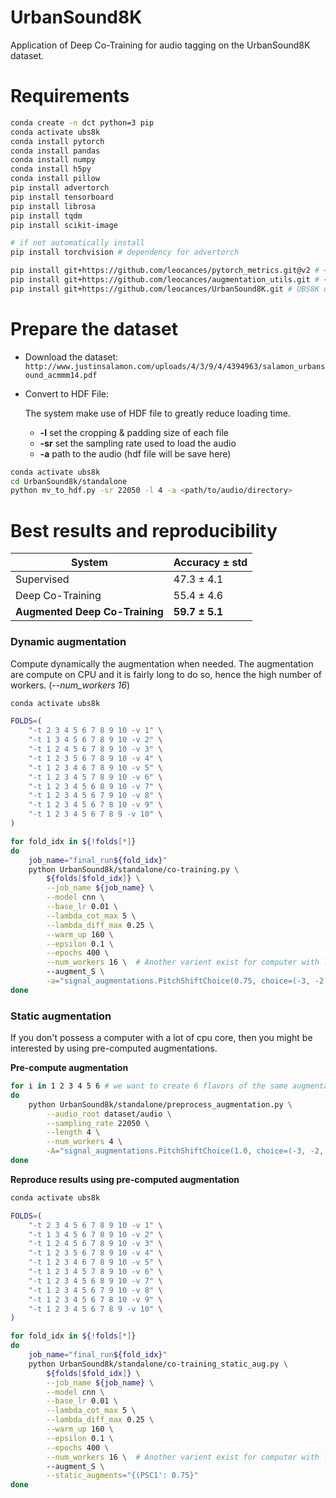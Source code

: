 # UrbanSound8K

Application of Deep Co-Training for audio tagging on the UrbanSound8K dataset.

# Requirements
```bash
conda create -n dct python=3 pip
conda activate ubs8k
conda install pytorch
conda install pandas
conda install numpy
conda install h5py
conda install pillow
pip install advertorch
pip install tensorboard
pip install librosa
pip install tqdm
pip install scikit-image

# if not automatically install
pip install torchvision # dependency for advertorch

pip install git+https://github.com/leocances/pytorch_metrics.git@v2 # <-- personnal pytorch metrics functions
pip install git+https://github.com/leocances/augmentation_utils.git # <-- personnal audio & image augmentation 
pip install git+https://github.com/leocances/UrbanSound8K.git # UBS8K dataset manager
```



# Prepare the dataset

- Download the dataset: `http://www.justinsalamon.com/uploads/4/3/9/4/4394963/salamon_urbansound_acmmm14.pdf`

- Convert to HDF File:
    
    The system make use of HDF file to greatly reduce loading time.
    - **-l** set the cropping & padding size of each file
    - **-sr** set the sampling rate used to load the audio
    - **-a** path to the audio (hdf file will be save here)
```bash
conda activate ubs8k
cd UrbanSound8k/standalone
python mv_to_hdf.py -sr 22050 -l 4 -a <path/to/audio/directory>
```

# Best results and reproducibility
|System                         | Accuracy ± std |
|---------------------------    |----------------|
|Supervised                     | 47.3 ± 4.1     |
|Deep Co-Training               | 55.4 ± 4.6     |
|**Augmented Deep Co-Training** | **59.7 ± 5.1** |

### Dynamic augmentation
Compute dynamically the augmentation when needed. The augmentation are compute on CPU and it is fairly long to do so,
hence the high number of workers. (*--num_workers 16*)
```bash
conda activate ubs8k

FOLDS=(
	"-t 2 3 4 5 6 7 8 9 10 -v 1" \
	"-t 1 3 4 5 6 7 8 9 10 -v 2" \
	"-t 1 2 4 5 6 7 8 9 10 -v 3" \
	"-t 1 2 3 5 6 7 8 9 10 -v 4" \
	"-t 1 2 3 4 6 7 8 9 10 -v 5" \
	"-t 1 2 3 4 5 7 8 9 10 -v 6" \
	"-t 1 2 3 4 5 6 8 9 10 -v 7" \
	"-t 1 2 3 4 5 6 7 9 10 -v 8" \
	"-t 1 2 3 4 5 6 7 8 10 -v 9" \
	"-t 1 2 3 4 5 6 7 8 9 -v 10" \
)

for fold_idx in ${!folds[*]}
do
    job_name="final_run${fold_idx}"
    python UrbanSound8k/standalone/co-training.py \
        ${folds[$fold_idx]} \
        --job_name ${job_name} \
        --model cnn \
        --base_lr 0.01 \
        --lambda_cot_max 5 \
        --lambda_diff_max 0.25 \
        --warm_up 160 \
        --epsilon 0.1 \
        --epochs 400 \
        --num_workers 16 \  # Another varient exist for computer with low CPU count
        --augment_S \
        -a="signal_augmentations.PitchShiftChoice(0.75, choice=(-3, -2, 2, 3))"
done
```

### Static augmentation
If you don't possess a computer with a lot of cpu core, then you might be interested by using pre-computed augmentations.

**Pre-compute augmentation**
```bash
for i in 1 2 3 4 5 6 # we want to create 6 flavors of the same augmentation 
do
    python UrbanSound8k/standalone/preprocess_augmentation.py \
        --audio_root dataset/audio \
        --sampling_rate 22050 \
        --length 4 \
        --num_workers 4 \
        -A="signal_augmentations.PitchShiftChoice(1.0, choice=(-3, -2, 2, 3))"
done
```

**Reproduce results using pre-computed augmentation**
```bash
conda activate ubs8k

FOLDS=(
	"-t 2 3 4 5 6 7 8 9 10 -v 1" \
	"-t 1 3 4 5 6 7 8 9 10 -v 2" \
	"-t 1 2 4 5 6 7 8 9 10 -v 3" \
	"-t 1 2 3 5 6 7 8 9 10 -v 4" \
	"-t 1 2 3 4 6 7 8 9 10 -v 5" \
	"-t 1 2 3 4 5 7 8 9 10 -v 6" \
	"-t 1 2 3 4 5 6 8 9 10 -v 7" \
	"-t 1 2 3 4 5 6 7 9 10 -v 8" \
	"-t 1 2 3 4 5 6 7 8 10 -v 9" \
	"-t 1 2 3 4 5 6 7 8 9 -v 10" \
)

for fold_idx in ${!folds[*]}
do
    job_name="final_run${fold_idx}"
    python UrbanSound8k/standalone/co-training_static_aug.py \
        ${folds[$fold_idx]} \
        --job_name ${job_name} \
        --model cnn \
        --base_lr 0.01 \
        --lambda_cot_max 5 \
        --lambda_diff_max 0.25 \
        --warm_up 160 \
        --epsilon 0.1 \
        --epochs 400 \
        --num_workers 16 \  # Another varient exist for computer with low CPU count
        --augment_S \
        --static_augments="{(PSC1': 0.75}"
done
```

<!-- 
# Some standalone scripts
### Full supervised with and without augmentation
##### Simple run, default parameters
```bash
conda activate ubS8k
cd standalone
python full_supervised.py -t 1 2 3 4 5 6 7 8 9 -v 10 -T test
```

Detailed run:
- model should be available under the form of a class or a function in *models.py*
- augmentation available are the one describe in:
    - signal_augmentations.py
    - spec_augmentations.py
    - img_augmentations.py
```bash
conda activate ubs8k
cd standalone
python full_supervised_aug.py \
    -t 1 2 3 4 5 6 7 8 9 \                                # training folds
    -v 10 \                                               # validation fold(s)
    --subsampling 0.1 \                                   # use only 10 % of the dataset
    --subsampling_method balance \                        # pick sampling fairly among each class
    --model scallable2 \                                  # use model call scallable2
    -a="signal_augmentations.Noise(0.5, target_snr=15)" \ # augmentation to apply for training
    --num_workers 8 \                                     # use 8 process for training
    --log info \                                          # display log of level INFO and above
    -T full_supervised_example                            # tensorboard directory output
```

##### Grid search
The script *script_augmentation.py* perform a grid search by applying unique augmentation and
train a model with **-t 1 2 3 4 5 6 7 8 9** and **-v 10**.

The --job_name parameters is automatically fill with the augmentation name
```bash
conda activate ubs8k
cd standalone
python script_full_supervised_crossval.py \
    --subsampling 0.1 \                                   # use only 10 % of the dataset
    --subsampling_method balance \                        # pick sampling fairly among each class
    --model scallable2 \                                  # use model call scallable2
    --num_workers 8 \                                     # use 8 process for training
    --log info \                                          # display log of level INFO and above
    -T GS_unique_augmentation                             # tensorboard directory output
```


### Co-Training with and without augmentation
Simple run, default parameters
```bash
conda activate ubs8k
cd standalone
python co-training.py -t 1 2 3 4 5 6 7 8 9 -v 10 -T test
```

Detailed run:
- model should be available under the form of a class or a function in *models.py*
- augmentation available are the one describe in:
    - signal_augmentations.py
    - spec_augmentations.py
    - img_augmentations.py
```bash
conda activate ubs8k
cd standalone
python co-training.py \
    -t 1 2 3 4 5 6 7 8 9 \
    -v 10
    --subsampling 0.1 \                                   # use 10% of the dataset
    --subsampling_method balance \                        # pick sample fairly among each class
    --model scallable2 \                                  # model to use
    --nb_view 2 \                                         # nb view for co-training (must be multiple of 2)
    --ratio 0.1 \                                         # amount of supervised file to use
    --batchsize 100 \                                     
    --lambda_cot_max 10 \                                 # co-training variable
    --lambda_diff_max 0.5 \                               # co-training variable
    --epsilon 0.02 \                                      # epsilon for adversarial generation
    --warm_up 80 \                                        # warmup length for concerned variables
    --base_lr 0.05 \                                      # initial learning rate
    --decay 0.001 \                                       # weight decay for optimizer (SGD)
    --momentum 0.0 \                                      # momentum for optimizer (SGD)
    -a="signal_augmentations.Noise(0.5, target_snr=15)" \ # augmentation to apply for training
    --num_workers 8 \                                     # use 8 process for training
    --log info \                                          # display log of level INFO and above
    -T co-training_example                                # tensorboard directory output
```

# Reproductibility
### Best model
```bash
conda activate ubs8k
cd standalone
python co-training.py --model scallable2 --base_lr 0.01 --lambda_cot_max 2 --lambda_diff_max 0.5 --warm_up 120 --epsilon 0.02 --parser_ratio 0.40 --num_workers 20 --epochs 400 --tensorboard_dir moreS_PSC1_0.75_full --log info --augment_S -a="signal_augmentations.PitchShiftChoice(0.75, choice=(-3, -2, 2, 3))"

## For my personnal use
For my personnal usage, workaround on CALMIP (limited user space and hardlink not working between different divice)
 - 5Go is not enough to install everything at once.
 - It need some `conda clean --all` after installing big module (pytorch)
 - Best to have miniconda install in tmpdir directory
 - If not, have the venv directory inside the project and create a symlink
 `cd /miniconda/envs; ln -s /path/to/venv/ <name>`
 - Conda doesn't like symlink. use `CONDA_ALWAY_COPY=true` before calling conda
 - Pip cache is store under `~/.cache`
 
```Bash
CONDA_ALWAYS_COPY=true conda create -p /path/to/venv/ python=3 pip
cd ~/miniconda3/envs
ln -s /path/to/venv/ ubs8k
conda activate ubs8k

CONDA_ALWAYS_COPY=true conda install pytorch
conda clean --all
CONDA_ALWAYS_COPY=true conda install pandas numpy
...
```
-->
